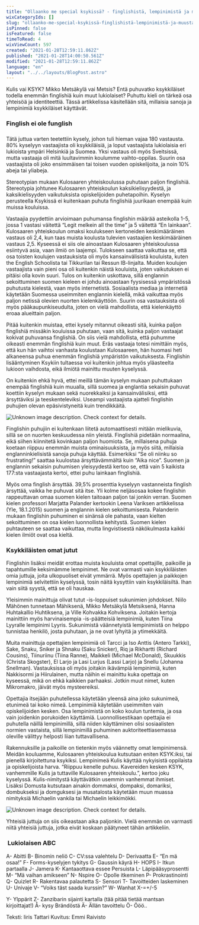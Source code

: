 ```yaml
---
title: "Ollaanko me special ksykissä? - finglishistä, lempinimistä ja muusta"
wixCategoryIds: []
slug: "ollaanko-me-special-ksykissä-finglishistä-lempinimistä-ja-muusta"
isPinned: false
isFeatured: false
timeToRead: 4
wixViewCount: 597
created: "2021-01-28T12:59:11.862Z"
published: "2021-01-28T14:00:50.561Z"
modified: "2021-01-28T12:59:11.862Z"
language: "en"
layout: "../../layouts/BlogPost.astro"
---
```

Kulis vai KSYK? Mikko Metsäkylä vai Metsis? Entä puhuvatko ksykkiläiset todella enemmän finglishiä kuin muut lukiolaiset? Puhuttu kieli on tärkeä osa yhteisöä ja identiteettiä. Tässä artikkelissa käsitellään sitä, millaisia sanoja ja lempinimiä ksykkiläiset käyttävät. 

### Finglish ei ole funglish
### 
Tätä juttua varten teetettiin kysely, johon tuli hieman vajaa 180 vastausta. 80% kyselyyn vastaajista oli ksykkiläisiä, ja loput vastaajista lukiolaisia eri lukioista ympäri Helsinkiä ja Suomea. Yksi vastaus oli myös Sveitsissä, mutta vastaaja oli mitä luultavimmin koulumme vaihto-oppilas. Suurin osa vastaajista oli joko ensimmäisen tai toisen vuoden opiskelijoita, ja noin 10% abeja tai yliabeja. 

Stereotypian mukaan Kulosaaren yhteiskoulussa puhutaan paljon finglishiä. Stereotypia johtunee Kulosaaren yhteiskoulun kaksikielisyydestä, ja kaksikielisyyden vaikutuksista opiskelijoiden puhetapoihin. Kyselyn perusteella Ksykissä ei kuitenkaan puhuta finglishiä juurikaan enempää kuin muissa kouluissa. 

Vastaajia pyydettiin arvioimaan puhumansa finglishin määrää asteikolla 1-5, jossa 1 vastasi väitettä “Legit melkein all the time” ja 5 väitettä “En lainkaan”. Kulosaaren yhteiskoulun omaksi koulukseen kertoneiden keskimääräinen vastaus oli 2,4, kun taas muista koulusta tulevien vastaajien keskimääräinen vastaus 2,5. Kyseessä ei siis ole ainoastaan Kulosaaren yhteiskoulussa esiintyvä asia, vaan ilmiö on laajempi. Tulokseen saattaa vaikuttaa se, että osa toisten koulujen vastauksista oli myös kansainvälisistä kouluista, kuten the English Schoolista tai Tikkurilan tai Ressun IB-linjalta. Muiden koulujen vastaajista vain pieni osa oli kuitenkin näistä kouluista, joten vaikutuksen ei pitäisi olla kovin suuri. Tulos on kuitenkin uskottava, sillä englannin sekoittuminen suomen kieleen ei johdu ainoastaan fyysisessä ympäristössä puhutusta kielestä, vaan myös internetistä. Sosiaalista mediaa ja internetiä käytetään Suomessa useimmiten englannin kielellä, mikä vaikuttaa myös paljon netissä olevien nuorten kielenkäyttöön. Suurin osa vastauksista oli myös pääkaupunkiseudulta, joten on vielä mahdollista, että kielenkäyttö eroaa alueittain paljon.

Pitää kuitenkin muistaa, ettei kysely mitannut oikeasti sitä, kuinka paljon finglishiä missäkin kouluissa puhutaan, vaan sitä, kuinka paljon vastaajat kokivat puhuvansa finglishiä. On siis vielä mahdollista, että puhumme oikeasti enemmän finglishiä kuin muut. Eräs vastaaja totesi nimittäin myös, että kun hän vaihtoi vanhasta koulustaan Kulosaareen, hän huomasi heti alkaneensa puhua enemmän finglishiä ympäristön vaikutuksesta. Finglishin lisääntyminen Ksykiin tultaessa voi kuitenkin johtua myös yläasteelta lukioon vaihdosta, eikä ilmiötä mainittu muuten kyselyssä.

On kuitenkin ehkä hyvä, ettei meillä tämän kyselyn mukaan puhuttukaan enempää finglishiä kuin muualla, sillä suomea ja englantia sekaisin puhuvat koettiin kyselyn mukaan sekä nuorekkaiksi ja kansainvälisiksi, että ärsyttäviksi ja teeskenteleviksi. Useampi vastaajista ajatteli finglishin puhujien olevan epäsivistyneitä kuin trendikkäitä. 


![Unknown image description. Check context for details.](https://static.wixstatic.com/media/07242a_12e562203c584fef8cf74ae454fcd74f~mv2.png)


Finglishin puhujiin ei kuitenkaan liitetä automaattisesti mitään mielikuvia, sillä se on nuorten keskuudessa niin yleistä. Finglishiä pidetään normaalina, eikä siihen kiinnitetä kovinkaan paljon huomiota. Se, millaisena puhuja koetaan riippuu enemmän muista ominaisuuksista, ja myös siitä, millaisia englanninkielisistä sanoja puhuja käyttää. Esimerkiksi “Se oli niinku so frustrating!” saattaa kuulostaa ärsyttävämmältä kuin “Aika nice”. Suomen ja englannin sekaisin puhumisen yleisyydestä kertoo se, että vain 5 kaikista 177:sta vastaajasta kertoi, ettei puhu lainkaan finglishiä. 

Myös oma finglish ärsyttää.  39,5% prosenttia kyselyyn vastanneista finglish ärsyttää, vaikka he puhuvat sitä itse. Yli kolme neljäsosaa kokee finglishin rappeuttavan omaa suomen kielen taitoaan paljon tai jonkin verran. Suomen kielen professori Marjatta Palander kertookin Leena Variksen artikkelissa (Yle, 18.1.2015)  suomen ja englannin kielen sekoittumisesta. Palanderin mukaan finglishin puhuminen ei sinänsä ole pahasta, vaan kielten sekoittuminen on osa kielen luonnollista kehitystä. Suomen kielen puhtauteen se saattaa vaikuttaa, mutta lingvistisestä näkökulmasta kaikki kielen ilmiöt ovat osa kieltä.


### Ksykkiläisten omat jutut

Finglishin lisäksi meidät erottaa muista kouluista omat opettajille, paikoille ja tapahtumille keksimämme lempinimet. Ne ovat varmasti vain ksykkiläisten omia juttuja, joita ulkopuoliset eivät ymmärrä. Myös opettajien ja paikkojen lempinimiä selvitettiin kyselyssä, tosin näitä kysyttiin vain ksykkiläisiltä. Ihan vain siitä syystä, että se oli hauskaa.  

Yleisimmin mainittuja olivat tutut -is-loppuiset sukunimien johdokset. Niilo Mähönen tunnetaan Mähiksenä, Mikko Metsäkylä Metsiksenä, Hanna Huhtakallio Huhtiksena, ja Ville Kohvakka Kohviksena. Joitakin kertoja mainittiin myös harvinaisempia -is-päätteisiä lempinimiä, kuten Tiina Lyyralle lempinimi Lyyris. Sukunimistä väännetyistä lempinimistä on helppo tunnistaa henkilö, josta puhutaan, ja ne ovat lyhyitä ja ytimekkäitä.


Muita mainittuja opettajien lempinimiä oli Tarcci ja Iso Anttis (Antero Tarkki), Sake, Snaku, Sniker ja Shnaku (Saku Snicker), Riq ja Rikhartti (Richard Cousins), Tiinuriinu (Tiina Ranne), Maikkeli (Michael McDonald), Skuukkis (Christa Skogster), El Larjo ja Lasi Lurjus (Lassi Larjo)  ja Snellu (Johanna Snellman). Vastauksissa oli myös joitakin ikävämpiä lempinimiä, kuten Nakkisormi ja Hiirulainen, mutta näihin ei mainittu kuka opettaja on kyseessä, mikä on ehkä kaikkien parhaaksi. Jotkin muut nimet, kuten Mikromakro, jäivät myös mysteereiksi.

Opettajia itsejään puhutellessa käytetään yleensä aina joko sukunimeä, etunimeä tai koko nimeä. Lempinimiä käytetään useimmiten vain opiskelijoiden kesken. Osa lempinimistä on koko koulun tuntemia, ja osa vain joidenkin porukoiden käyttämiä. Luonnollisestikaan opettajia ei puhutella näillä lempinimillä, sillä niiden käyttäminen olisi sosiaalisten normien vastaista, sillä lempinimillä puhuminen auktoriteettiasemassa oleville välittyy helposti liian tuttavallisena.

Rakennuksille ja paikoille on tietenkin myös väännetty omat lempinimensä. Meidän kouluamme, Kulosaaren yhteiskoulua kutsutaan eniten KSYK:iksi, tai pienellä kirjoitettuna ksykiksi. Lempinimeä Kulis käyttää nykyisistä oppilaista ja opiskelijoista harva. “Riippuu kenelle puhuu. Kavereiden kesken KSYK, vanhemmille Kulis ja tuttaville Kulosaaren yhteiskoulu.”, kertoo joku kyselyssä. Kulis-nimitystä käyttävätkin usemmin vanhemmat ihmiset. Lisäksi Domusta kutsutaan ainakin dommaksi, dompaksi, domariksi, dombukseksi ja domguksesi ja musatalosta käytetään muun muassa nimityksiä Michaelin vankila tai Michaelin leikkimökki. 

![Unknown image description. Check context for details.](https://static.wixstatic.com/media/07242a_e178d62eceea473aaac6887cecf9d9fe~mv2.png)

Yhteisiä juttuja on siis oikeastaan aika paljonkin. Vielä enemmän on varmasti niitä yhteisiä juttuja, jotka eivät koskaan päätyneet tähän artikkeliin. 

### 
### &nbsp;Lukiolaisen ABC
A- Abitti
B- Binomin neliö
C- CV:ssa valehtelu
D- Derivaatta
E- “En mä osaa!”
F- Forms-kyselyjen tykitys
G- Gaussin käyrä
H- HOPS
I- Itkun partaalla
J- Jamera
K- Kantaaottava essee Persuista
L- Läpipääsyprosentti
M- “Mä vaihan amikseen”
N- Nspire
O- Opolle itkeminen
P- Prokrastinointi
Q- Quizlet
R- Rakentavaa palautetta
S- Sensori
T- Tavoitteiden laskeminen
U- Univaje
V- “Voiks täst saada kurssin?”
W- Wanhat
X-=+/-5

Y- Ylppärit
Z- Zanzibarin sijainti kartalla (tää pitää tietää mantsan kirjoittajat!)
Å- kysy Brändöstä
Ä- Ällän tavoittelu
Ö- Ööö..

Teksti: Iiris Tattari
Kuvitus: Emmi Raivisto


